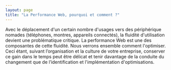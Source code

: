 ```yaml
---
layout: page
title: "La Performance Web, pourquoi et comment ?"
---
```


Avec le déplacement d'un certain nombre d'usages vers des périphérique nomades (téléphones, montres, appareils connectés), la fluidité d'utilisation devient une problématique critique. La performance Web est une des composantes de cette fluidité. Nous verrons ensemble comment l'optimiser. Ceci étant, suivant l’organisation et la culture de votre entreprise, conserver ce gain dans le temps peut être délicat et tenir davantage de la conduite du changement que de l’identification et l'implémentation d'optimisations.
